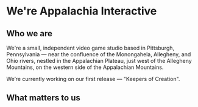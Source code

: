 # We're Appalachia Interactive

## Who we are

We're a small, independent video game studio based in Pittsburgh, Pennsylvania — near the confluence of the Monongahela, Allegheny, and Ohio rivers, nestled in the Appalachian Plateau, just west of the Allegheny Mountains, on the western side of the Appalachian Mountains.

We’re currently working on our first release — "Keepers of Creation".  

## What matters to us
